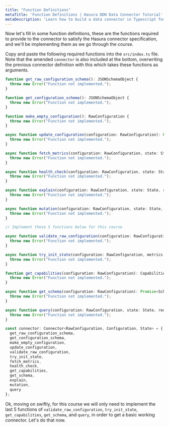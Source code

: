 ```yaml
---
title: "Function Definitions"
metaTitle: 'Function Definitions | Hasura DDN Data Connector Tutorial'
metaDescription: 'Learn how to build a data connector in Typescript for Hasura DDN'
---
```


Now let's fill in some function definitions, these are the functions required to provide to the connector to satisfy 
the Hasura connector specification, and we'll be implementing them as we go through the course.

Copy and paste the following required functions into the `src/index.ts` file. Note that the amended `connector` is 
also included at the bottom, overwriting the previous connector definition with this which takes these functions as 
arguments.

```typescript
function get_raw_configuration_schema(): JSONSchemaObject {
  throw new Error("Function not implemented.");
}

function get_configuration_schema(): JSONSchemaObject {
  throw new Error("Function not implemented.");
}

function make_empty_configuration(): RawConfiguration {
  throw new Error("Function not implemented.");
}

async function update_configuration(configuration: RawConfiguration): Promise<RawConfiguration> {
  throw new Error("Function not implemented.");
}

async function fetch_metrics(configuration: RawConfiguration, state: State): Promise<undefined> {
  throw new Error("Function not implemented.");
}

async function health_check(configuration: RawConfiguration, state: State): Promise<undefined> {
  throw new Error("Function not implemented.");
}

async function explain(configuration: RawConfiguration, state: State, request: QueryRequest): Promise<ExplainResponse> {
  throw new Error("Function not implemented.");
}

async function mutation(configuration: RawConfiguration, state: State, request: MutationRequest): Promise<MutationResponse> {
  throw new Error("Function not implemented.");
}

// Implement these 5 functions below for this course

async function validate_raw_configuration(configuration: RawConfiguration): Promise<RawConfiguration> {
  throw new Error("Function not implemented.");
}

async function try_init_state(configuration: RawConfiguration, metrics: unknown): Promise<State> {
  throw new Error("Function not implemented.");
}

function get_capabilities(configuration: RawConfiguration): CapabilitiesResponse {
  throw new Error("Function not implemented.");
}

async function get_schema(configuration: RawConfiguration): Promise<SchemaResponse> {
  throw new Error("Function not implemented.");
}

async function query(configuration: RawConfiguration, state: State, request: QueryRequest): Promise<QueryResponse> {
  throw new Error("Function not implemented.");
}

const connector: Connector<RawConfiguration, Configuration, State> = {
  get_raw_configuration_schema,
  get_configuration_schema,
  make_empty_configuration,
  update_configuration,
  validate_raw_configuration,
  try_init_state,
  fetch_metrics,
  health_check,
  get_capabilities,
  get_schema,
  explain,
  mutation,
  query
};
```

Ok, moving on swiftly, for this course we will only need to implement the last 5 functions of 
`validate_raw_configuration`, `try_init_state`, `get_capabilities`, `get_schema`, and `query`, in order to get a 
basic working connector. Let's do that now.
